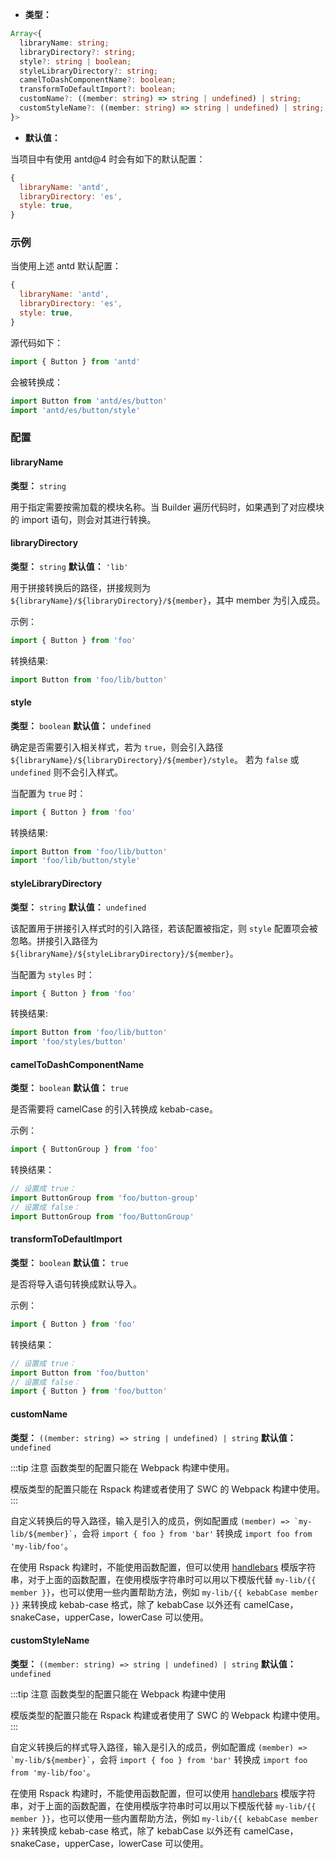 - **类型：**

```ts
Array<{
  libraryName: string;
  libraryDirectory?: string;
  style?: string | boolean;
  styleLibraryDirectory?: string;
  camelToDashComponentName?: boolean;
  transformToDefaultImport?: boolean;
  customName?: ((member: string) => string | undefined) | string;
  customStyleName?: ((member: string) => string | undefined) | string;
}>
```

- **默认值：**

当项目中有使用 antd@4 时会有如下的默认配置：

```js
{
  libraryName: 'antd',
  libraryDirectory: 'es',
  style: true,
}
```

### 示例

当使用上述 antd 默认配置：

```js
{
  libraryName: 'antd',
  libraryDirectory: 'es',
  style: true,
}
```

源代码如下：

```js
import { Button } from 'antd'
```

会被转换成：

```js
import Button from 'antd/es/button'
import 'antd/es/button/style'
```

### 配置

#### libraryName

**类型：** `string`

用于指定需要按需加载的模块名称。当 Builder 遍历代码时，如果遇到了对应模块的 import 语句，则会对其进行转换。

#### libraryDirectory

**类型：** `string`
**默认值：** `'lib'`

用于拼接转换后的路径，拼接规则为 `${libraryName}/${libraryDirectory}/${member}`，其中 member 为引入成员。

示例：

```ts
import { Button } from 'foo'
```

转换结果:

```ts
import Button from 'foo/lib/button'
```

#### style

**类型：** `boolean`
**默认值：** `undefined`

确定是否需要引入相关样式，若为 `true`，则会引入路径 `${libraryName}/${libraryDirectory}/${member}/style`。
若为 `false` 或 `undefined` 则不会引入样式。

当配置为 `true` 时：

```ts
import { Button } from 'foo'
```

转换结果:

```ts
import Button from 'foo/lib/button'
import 'foo/lib/button/style'
```

#### styleLibraryDirectory

**类型：** `string`
**默认值：** `undefined`

该配置用于拼接引入样式时的引入路径，若该配置被指定，则 `style` 配置项会被忽略。拼接引入路径为 `${libraryName}/${styleLibraryDirectory}/${member}`。

当配置为 `styles` 时：

```ts
import { Button } from 'foo'
```

转换结果:

```ts
import Button from 'foo/lib/button'
import 'foo/styles/button'
```

#### camelToDashComponentName

**类型：** `boolean`
**默认值：** `true`

是否需要将 camelCase 的引入转换成 kebab-case。

示例：

```ts
import { ButtonGroup } from 'foo'
```

转换结果：

```ts
// 设置成 true：
import ButtonGroup from 'foo/button-group'
// 设置成 false：
import ButtonGroup from 'foo/ButtonGroup'
```

#### transformToDefaultImport

**类型：** `boolean`
**默认值：** `true`

是否将导入语句转换成默认导入。

示例：

```ts
import { Button } from 'foo'
```

转换结果：

```ts
// 设置成 true：
import Button from 'foo/button'
// 设置成 false：
import { Button } from 'foo/button'
```

#### customName

**类型：** `((member: string) => string | undefined) | string`
**默认值：** `undefined`

:::tip 注意
函数类型的配置只能在 Webpack 构建中使用。

模版类型的配置只能在 Rspack 构建或者使用了 SWC 的 Webpack 构建中使用。
:::

自定义转换后的导入路径，输入是引入的成员，例如配置成 ``` (member) => `my-lib/${member}` ```，会将 `import { foo } from 'bar'` 转换成 `import foo from 'my-lib/foo'`。

在使用 Rspack 构建时，不能使用函数配置，但可以使用 [handlebars](https://handlebarsjs.com/) 模版字符串，对于上面的函数配置，在使用模版字符串时可以用以下模版代替 `my-lib/{{ member }}`，也可以使用一些内置帮助方法，例如 `my-lib/{{ kebabCase member }}` 来转换成 kebab-case 格式，除了 kebabCase 以外还有 camelCase，snakeCase，upperCase，lowerCase 可以使用。

#### customStyleName

**类型：** `((member: string) => string | undefined) | string`
**默认值：** `undefined`

:::tip 注意
函数类型的配置只能在 Webpack 构建中使用

模版类型的配置只能在 Rspack 构建或者使用了 SWC 的 Webpack 构建中使用。
:::

自定义转换后的样式导入路径，输入是引入的成员，例如配置成 ``` (member) => `my-lib/${member}` ```，会将 `import { foo } from 'bar'` 转换成 `import foo from 'my-lib/foo'`。

在使用 Rspack 构建时，不能使用函数配置，但可以使用 [handlebars](https://handlebarsjs.com/) 模版字符串，对于上面的函数配置，在使用模版字符串时可以用以下模版代替 `my-lib/{{ member }}`，也可以使用一些内置帮助方法，例如 `my-lib/{{ kebabCase member }}` 来转换成 kebab-case 格式，除了 kebabCase 以外还有 camelCase，snakeCase，upperCase，lowerCase 可以使用。
